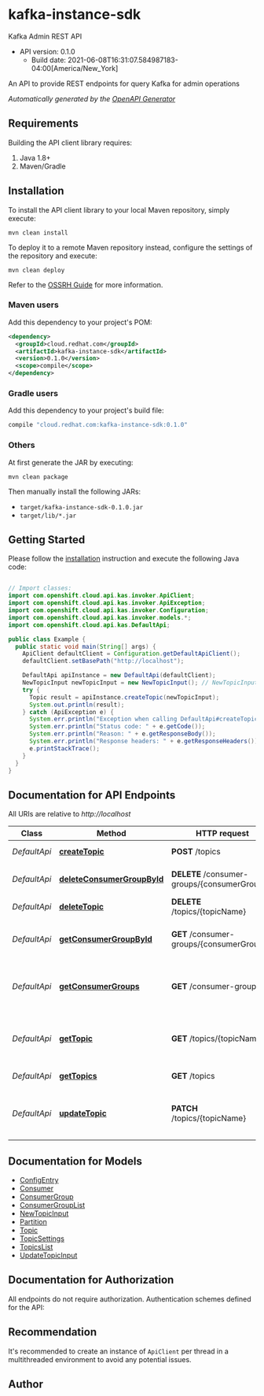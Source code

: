 # kafka-instance-sdk

Kafka Admin REST API
- API version: 0.1.0
  - Build date: 2021-06-08T16:31:07.584987183-04:00[America/New_York]

An API to provide REST endpoints for query Kafka for admin operations


*Automatically generated by the [OpenAPI Generator](https://openapi-generator.tech)*


## Requirements

Building the API client library requires:
1. Java 1.8+
2. Maven/Gradle

## Installation

To install the API client library to your local Maven repository, simply execute:

```shell
mvn clean install
```

To deploy it to a remote Maven repository instead, configure the settings of the repository and execute:

```shell
mvn clean deploy
```

Refer to the [OSSRH Guide](http://central.sonatype.org/pages/ossrh-guide.html) for more information.

### Maven users

Add this dependency to your project's POM:

```xml
<dependency>
  <groupId>cloud.redhat.com</groupId>
  <artifactId>kafka-instance-sdk</artifactId>
  <version>0.1.0</version>
  <scope>compile</scope>
</dependency>
```

### Gradle users

Add this dependency to your project's build file:

```groovy
compile "cloud.redhat.com:kafka-instance-sdk:0.1.0"
```

### Others

At first generate the JAR by executing:

```shell
mvn clean package
```

Then manually install the following JARs:

* `target/kafka-instance-sdk-0.1.0.jar`
* `target/lib/*.jar`

## Getting Started

Please follow the [installation](#installation) instruction and execute the following Java code:

```java

// Import classes:
import com.openshift.cloud.api.kas.invoker.ApiClient;
import com.openshift.cloud.api.kas.invoker.ApiException;
import com.openshift.cloud.api.kas.invoker.Configuration;
import com.openshift.cloud.api.kas.invoker.models.*;
import com.openshift.cloud.api.kas.DefaultApi;

public class Example {
  public static void main(String[] args) {
    ApiClient defaultClient = Configuration.getDefaultApiClient();
    defaultClient.setBasePath("http://localhost");

    DefaultApi apiInstance = new DefaultApi(defaultClient);
    NewTopicInput newTopicInput = new NewTopicInput(); // NewTopicInput | Topic to create.
    try {
      Topic result = apiInstance.createTopic(newTopicInput);
      System.out.println(result);
    } catch (ApiException e) {
      System.err.println("Exception when calling DefaultApi#createTopic");
      System.err.println("Status code: " + e.getCode());
      System.err.println("Reason: " + e.getResponseBody());
      System.err.println("Response headers: " + e.getResponseHeaders());
      e.printStackTrace();
    }
  }
}

```

## Documentation for API Endpoints

All URIs are relative to *http://localhost*

Class | Method | HTTP request | Description
------------ | ------------- | ------------- | -------------
*DefaultApi* | [**createTopic**](docs/DefaultApi.md#createTopic) | **POST** /topics | Creates a new topic
*DefaultApi* | [**deleteConsumerGroupById**](docs/DefaultApi.md#deleteConsumerGroupById) | **DELETE** /consumer-groups/{consumerGroupId} | Delete a consumer group.
*DefaultApi* | [**deleteTopic**](docs/DefaultApi.md#deleteTopic) | **DELETE** /topics/{topicName} | Deletes a  topic
*DefaultApi* | [**getConsumerGroupById**](docs/DefaultApi.md#getConsumerGroupById) | **GET** /consumer-groups/{consumerGroupId} | Get a single consumer group by its unique ID.
*DefaultApi* | [**getConsumerGroups**](docs/DefaultApi.md#getConsumerGroups) | **GET** /consumer-groups | List of consumer groups in the Kafka instance.
*DefaultApi* | [**getTopic**](docs/DefaultApi.md#getTopic) | **GET** /topics/{topicName} | Retrieves the topic with the specified name.
*DefaultApi* | [**getTopics**](docs/DefaultApi.md#getTopics) | **GET** /topics | List of topics
*DefaultApi* | [**updateTopic**](docs/DefaultApi.md#updateTopic) | **PATCH** /topics/{topicName} | Updates the topic with the specified name.


## Documentation for Models

 - [ConfigEntry](docs/ConfigEntry.md)
 - [Consumer](docs/Consumer.md)
 - [ConsumerGroup](docs/ConsumerGroup.md)
 - [ConsumerGroupList](docs/ConsumerGroupList.md)
 - [NewTopicInput](docs/NewTopicInput.md)
 - [Partition](docs/Partition.md)
 - [Topic](docs/Topic.md)
 - [TopicSettings](docs/TopicSettings.md)
 - [TopicsList](docs/TopicsList.md)
 - [UpdateTopicInput](docs/UpdateTopicInput.md)


## Documentation for Authorization

All endpoints do not require authorization.
Authentication schemes defined for the API:

## Recommendation

It's recommended to create an instance of `ApiClient` per thread in a multithreaded environment to avoid any potential issues.

## Author



